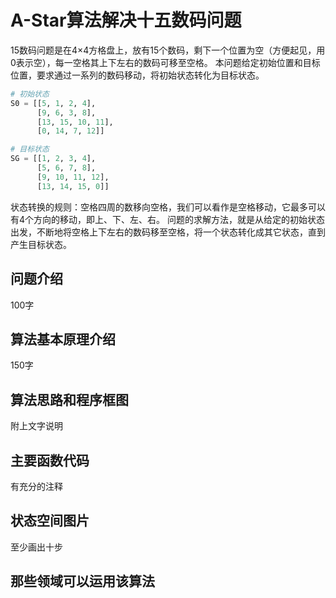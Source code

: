 # A-Star算法解决十五数码问题
15数码问题是在4×4方格盘上，放有15个数码，剩下一个位置为空（方便起见，用0表示空），每一空格其上下左右的数码可移至空格。
本问题给定初始位置和目标位置，要求通过一系列的数码移动，将初始状态转化为目标状态。
```python
# 初始状态
S0 = [[5, 1, 2, 4],
      [9, 6, 3, 8],
      [13, 15, 10, 11],
      [0, 14, 7, 12]]

# 目标状态
SG = [[1, 2, 3, 4],
      [5, 6, 7, 8],
      [9, 10, 11, 12],
      [13, 14, 15, 0]]
```
状态转换的规则：空格四周的数移向空格，我们可以看作是空格移动，它最多可以有4个方向的移动，即上、下、左、右。
问题的求解方法，就是从给定的初始状态出发，不断地将空格上下左右的数码移至空格，将一个状态转化成其它状态，直到产生目标状态。

## 问题介绍
100字
## 算法基本原理介绍
150字
## 算法思路和程序框图
附上文字说明

## 主要函数代码
有充分的注释

## 状态空间图片
至少画出十步

## 那些领域可以运用该算法




